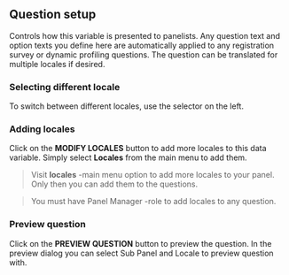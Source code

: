 ## Question setup

Controls how this variable is presented to panelists. Any question text and option texts you define here are automatically applied to any registration survey or dynamic profiling questions. The question can be translated for multiple locales if desired.

### Selecting different locale
To switch between different locales, use the selector on the left.

### Adding locales
Click on the **MODIFY LOCALES** button to add more locales to this data variable. Simply select **Locales** from the main menu to add them. 

> Visit **locales** -main menu option to add more locales to your panel. Only then you can add them to the questions.

> You must have Panel Manager -role to add locales to any question.

### Preview question
Click on the **PREVIEW QUESTION** button to preview the question. In the preview dialog you can select Sub Panel and Locale to preview question with.
